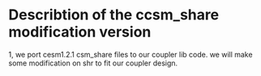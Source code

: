 # Describtion of the ccsm_share modification version 

1, 
we port cesm1.2.1 csm_share files to our coupler lib code.
we will make some modification on shr to fit our coupler design.
